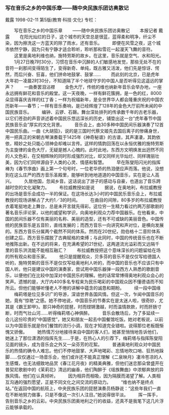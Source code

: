 ### 写在音乐之乡的中国乐章——随中央民族乐团访奥散记
戴露
1998-02-11
第5版(教育·科技·文化)
专栏：

　　写在音乐之乡的中国乐章
　　——随中央民族乐团访奥散记
　　本报记者  戴露
　　在阳光灿烂的日子，这个城市的天空总是很蓝，蓝得柔和明净，纤尘不染，因为擦洗这一方蓝天的除了雨水，还有音乐。
　　即便在风雪之夜，这个城市依然宁静，因为只有宁静才适合聆听，聆听那和雪花一起漫天飞舞的音符。
　　这里是奥地利维也纳，施特劳斯的故乡。在这里，音乐就是空气、水和阳光。
　　1月27日晚7时30分，习惯在音乐中沉醉的人们敏感地发觉，那些无处不在的音符一刹那间变得陌生了，变得新奇、单纯，既古雅又活泼，他们先是惊讶、愕然，而后兴奋、狂喜，他们拼命地鼓掌、鼓掌……
　　而此刻的北京，已是虎年大年初一凌晨2时30分，不知道隔了半个地球守岁的中国人是否听得见这遥远的掌声？
　　一曲奏罢泪沾襟
　　金色大厅，传统的维也纳新年音乐会举办地，一座永远拥有鲜花和音乐的殿堂。这一天夜晚，一样有鲜花簇拥，是一色的红，8000朵显得喜庆吉祥的红丁香；一样为祝福新年，是全世界华人都会隆重庆祝的中国农历新年——春节；一样有音乐奏响，是已经辉煌了128年的金色大厅前所未闻的中国民族音乐。
　　编钟、云锣、石磬。舞台深处排列的传承数千年的古老乐器，以它们苍劲的声音讲述着中国民乐悠远深长的历史，铺垫出这一台“虎年春节中国民族音乐会”厚实的文化背景。
　　音乐会上，由30多种中国民间乐器演奏了12首中国民乐曲。一曲《大胡笳》，说的是三国时代蔡文姬先去国后离子的惨痛身世，用一把真正的宋朝古琴演奏载于1425年《神奇秘谱》的古谱，其声凄凄，其韵依依，精妙之处只能心领神会却难以言传。这样的情韵回荡在以永恒优雅的施特劳斯为主旋律的金色大厅，无疑是撼人心魄的。此时此地，东西方文明焕发出迥然不同的人文色彩，在交相辉映的同时形成强烈对比，却又同样光华灿烂、同样瑰丽壮美，因为它们同样源自于人类的心灵、情感和智慧。
　　早在陈燮阳闪光的指挥棒为《春节序曲》画上第一个句号时，一位老华侨的热泪便应声而落。他说，没想到在这么庄严的西方音乐圣殿里，能够听到地地道道的中国音乐，实在是让人高兴。
　　久居他国，忽闻乡音。这话说出了游子的感动与自豪，也道出了音乐跨越时空的文化凝聚力。
　　布拉威教授如是说
　　据说，在奥地利，布拉威教授的出场是音乐会成功一半的保证。在这场长达3小时的中国民乐音乐会上，布拉威教授的现场讲解占了大约1／3的时间。
　　在曲目的间隙，80多岁的布拉威教授衣着笔挺地走上舞台，总是未开言就先得彩。这位穷一生精力看过约两万部歌剧的著名音乐评论家，以他的威望和学识，向奥地利观众力荐中国器乐。在他看来，中国的民间乐器不仅有美丽的名称、美丽的造型，还有不可或缺的美丽音色。中国传统的民族音乐是五音阶，直线发展的；而西方音乐一向讲究和声对位，是横向发展的。东西方音乐分属两个截然不同的体系。然而在20世纪，勋伯格十二音阶体系创建之后，西方音乐摆脱了古典赋格的束缚；与此同时，中国的传统音乐也在不断地推陈出新。在不远的将来，在充满希望的21世纪，这两道流光溢彩而又远隔千里的音乐洪流能不能相互融汇？
　　布拉威教授把这个意味深长的问题留给在场的所有观众和音乐家。
　　他只是提醒观众，贝多芬的音乐不是仅仅写给德国人听的，施特劳斯的音乐不是仅仅写给奥地利人听的，而中国的音乐也不应该只有中国人听。他只是建议中国的演奏家，尝试用中国乐器弹一段西方人熟悉的歌剧音乐，以便他们在比较中加深对中国民乐的理解。他的话常常博得奥地利观众会心的笑声。遗憾的是，大厅内400多名专程来为民乐喝彩的中国观众因不懂德语而不知所云。但他们能够听懂老人不倦的讲解中蕴含的诚恳和期盼。
　　续一段中国缘
　　梅莉塔是位见多识广的导游，深谙世界各国风情。但这一次，乍闻中国音乐的她，竟有“惊艳”之感。她不停地说，中国音乐的节奏实在是太迷人啦，很奇妙，尤其是《霸王卸甲》。那只神奇的琵琶，时而铿锵激越，时而温情款款，时而肝肠寸断，时而气壮山河……听得梅莉塔心神俱醉。
　　音乐会散场后，为了多延续一会儿这份珍贵的“中国感觉”，她又和朋友一起去中国餐馆吃饭。她对老板说，以前以为中国音乐就是你们餐馆的流行小调，现在才知道完全错啦。说得那位老板既惭愧又骄傲。
　　她热情万分地接待来自中国的客人们，她甚至悄悄地告诉他们，她迷上了那位潇洒的指挥先生……于是，在热心人的引荐下，梅莉塔与指挥陈燮阳见面的镜头，成为音乐会之外又一朵芬芳的花絮。
　　普通奥地利观众对中国民乐的热情的确令人难忘。他们不停地鼓掌、大声地喝彩、忘情地吹口哨、狂热地跺脚……仅仅通过一场音乐会，他们或许还不能真正理解《二泉映月》凄冷苍凉的人生感慨，也无法细致地品赏《春江花月夜》的精美典雅，但他们迷恋那朵曾盛开在普契尼歌剧中的《茉莉花》清远的幽香，他们陶醉于《瑶族舞曲》中浓郁奔放的异族风情。他们在认真倾听。
　　因为相异而相吸，因为隔膜而渴望了解。人类相互沟通的强烈愿望，正是不同文化之间交流的原动力。
　　“维也纳不是终点站。”在返回中国的航班上，中央民族乐团的琵琶演奏员杨静说：“这些年我们一直在不断地努力做事，只是不像这一次引人注目。”她说得很平淡。
　　挥一挥手，告别音乐之乡的云彩。中央民族乐团奥地利之行的收益，还真不是我笔下这几片浮云能够承载的。
